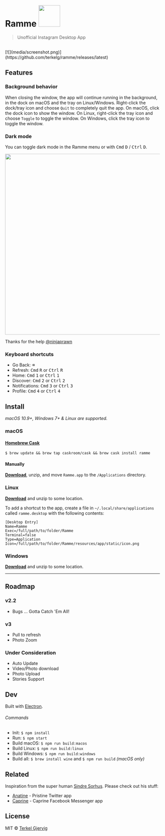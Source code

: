 # Ramme <img src="static/icon.png" width="70">

> Unofficial Instagram Desktop App

<br>
[![](media/screenshot.png)](https://github.com/terkelg/ramme/releases/latest)


## Features

### Background behavior

When closing the window, the app will continue running in the background, in the dock on macOS and the tray on Linux/Windows. Right-click the dock/tray icon and choose `Quit` to completely quit the app. On macOS, click the dock icon to show the window. On Linux, right-click the tray icon and choose `Toggle` to toggle the window. On Windows, click the tray icon to toggle the window.

### Dark mode 
You can toggle dark mode in the Ramme menu or with <kbd>Cmd</kbd> <kbd>D</kbd> / <kbd>Ctrl</kbd> <kbd>D</kbd>.

<img src="media/screenshot-dark.png" width="589" />

Thanks for the help [@ninjaprawn](https://github.com/ninjaprawn)

### Keyboard shortcuts
- Go Back: <kbd>⌫</kbd>
- Refresh: <kbd>Cmd</kbd> <kbd>R</kbd> or <kbd>Ctrl</kbd> <kbd>R</kbd>
- Home: <kbd>Cmd</kbd> <kbd>1</kbd> or <kbd>Ctrl</kbd> <kbd>1</kbd>
- Discover: <kbd>Cmd</kbd> <kbd>2</kbd> or <kbd>Ctrl</kbd> <kbd>2</kbd>
- Notifications: <kbd>Cmd</kbd> <kbd>3</kbd> or <kbd>Ctrl</kbd> <kbd>3</kbd>
- Profile: <kbd>Cmd</kbd> <kbd>4</kbd> or <kbd>Ctrl</kbd> <kbd>4</kbd>

## Install

*macOS 10.9+, Windows 7+ & Linux are supported.*

### macOS

#### [Homebrew Cask](http://caskroom.io)

```
$ brew update && brew tap caskroom/cask && brew cask install ramme
```

#### Manually

[**Download**](https://github.com/terkelg/ramme/releases/latest), unzip, and move `Ramme.app` to the `/Applications` directory.

### Linux

[**Download**](https://github.com/terkelg/ramme/releases/latest) and unzip to some location.

To add a shortcut to the app, create a file in `~/.local/share/applications` called `ramme.desktop` with the following contents:

```
[Desktop Entry]
Name=Ramme
Exec=/full/path/to/folder/Ramme
Terminal=false
Type=Application
Icon=/full/path/to/folder/Ramme/resources/app/static/icon.png
```

### Windows

[**Download**](https://github.com/terkelg/ramme/releases/latest) and unzip to some location.


---

## Roadmap

### v2.2
- Bugs ... Gotta Catch 'Em All!

### v3
- Pull to refresh
- Photo Zoom

### Under Consideration
- Auto Update
- Video/Photo download
- Photo Upload
- Stories Support

## Dev

Built with [Electron](http://electron.atom.io).

###### Commands

- Init: `$ npm install`
- Run: `$ npm start`
- Build macOS: `$ npm run build:macos`
- Build Linux: `$ npm run build:linux`
- Build Windows: `$ npm run build:windows`
- Build all: `$ brew install wine` and `$ npm run build` *(macOS only)*


## Related
Inspiration from the super human [Sindre Sorhus](https://github.com/sindresorhus).
Please check out his stuff:

- [Anatine](https://github.com/sindresorhus/anatine) - Pristine Twitter app
- [Caprine](https://github.com/sindresorhus/caprine) - Caprine Facebook Messenger app

## License

MIT © [Terkel Gjervig](https://terkel.com)
